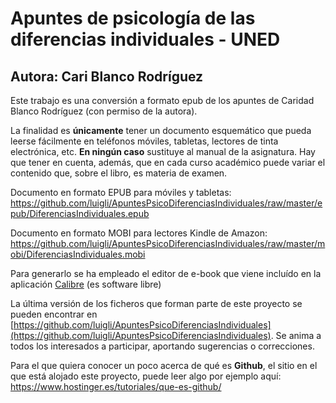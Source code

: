 # Apuntes de psicología de las diferencias individuales - UNED
## Autora: Cari Blanco Rodríguez

Este trabajo es una conversión a formato epub de los apuntes de Caridad Blanco Rodríguez (con permiso de la autora).

La finalidad es **únicamente** tener un documento esquemático que pueda leerse fácilmente en teléfonos móviles, tabletas, lectores de tinta electrónica, etc. **En ningún caso** sustituye al manual de la asignatura. Hay que tener en cuenta, además, que en cada curso académico puede variar el contenido que, sobre el libro, es materia de examen.

Documento en formato EPUB para móviles y tabletas: https://github.com/luigli/ApuntesPsicoDiferenciasIndividuales/raw/master/epub/DiferenciasIndividuales.epub

Documento en formato MOBI para lectores Kindle de Amazon: https://github.com/luigli/ApuntesPsicoDiferenciasIndividuales/raw/master/mobi/DiferenciasIndividuales.mobi


Para generarlo se ha empleado el editor de e-book que viene incluído en la aplicación [Calibre](https://calibre-ebook.com/) (es software libre)

La última versión de los ficheros que forman parte de este proyecto se pueden encontrar en [https://github.com/luigli/ApuntesPsicoDiferenciasIndividuales](https://github.com/luigli/ApuntesPsicoDiferenciasIndividuales). Se anima a todos los interesados a participar, aportando sugerencias o correcciones.

Para el que quiera conocer un poco acerca de qué es **Github**, el sitio en el que está alojado este proyecto, puede leer algo por ejemplo aquí: https://www.hostinger.es/tutoriales/que-es-github/